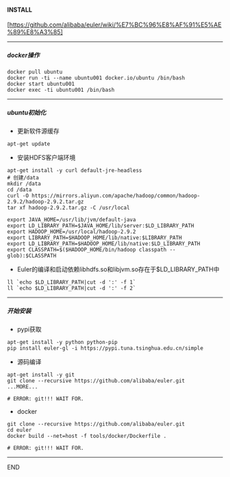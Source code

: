#### INSTALL

[https://github.com/alibaba/euler/wiki/%E7%BC%96%E8%AF%91%E5%AE%89%E8%A3%85]

***
##### docker操作

```
docker pull ubuntu
docker run -ti --name ubuntu001 docker.io/ubuntu /bin/bash
docker start ubuntu001
docker exec -ti ubuntu001 /bin/bash
```

***
##### ubuntu初始化

* 更新软件源缓存

```
apt-get update
```

* 安装HDFS客户端环境
```
apt-get install -y curl default-jre-headless
# 创建/data
mkdir /data
cd /data
curl -O https://mirrors.aliyun.com/apache/hadoop/common/hadoop-2.9.2/hadoop-2.9.2.tar.gz
tar xf hadoop-2.9.2.tar.gz -C /usr/local

export JAVA_HOME=/usr/lib/jvm/default-java
export LD_LIBRARY_PATH=$JAVA_HOME/lib/server:$LD_LIBRARY_PATH
export HADOOP_HOME=/usr/local/hadoop-2.9.2
export LIBRARY_PATH=$HADOOP_HOME/lib/native:$LIBRARY_PATH
export LD_LIBRARY_PATH=$HADOOP_HOME/lib/native:$LD_LIBRARY_PATH
export CLASSPATH=$($HADOOP_HOME/bin/hadoop classpath --glob):$CLASSPATH
```

* Euler的编译和启动依赖libhdfs.so和libjvm.so存在于$LD_LIBRARY_PATH中

```
ll `echo $LD_LIBRARY_PATH|cut -d ':' -f 1`
ll `echo $LD_LIBRARY_PATH|cut -d ':' -f 2`
```

***
##### 开始安装

* pypi获取

```
apt-get install -y python python-pip
pip install euler-gl -i https://pypi.tuna.tsinghua.edu.cn/simple
```

* 源码编译
```
apt-get install -y git
git clone --recursive https://github.com/alibaba/euler.git
...MORE...

# ERROR: git!!! WAIT FOR.
```

* docker
```
git clone --recursive https://github.com/alibaba/euler.git
cd euler
docker build --net=host -f tools/docker/Dockerfile .

# ERROR: git!!! WAIT FOR.
```
***
END